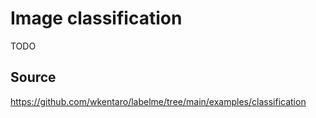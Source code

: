 # Image classification

TODO

## Source

https://github.com/wkentaro/labelme/tree/main/examples/classification

